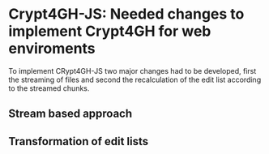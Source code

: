 # Crypt4GH-JS: Needed changes to implement Crypt4GH for web enviroments
To implement CRypt4GH-JS two major changes had to be developed, first the streaming of files and second the recalculation of the edit list according to the streamed chunks.

## Stream based approach 


## Transformation of edit lists
